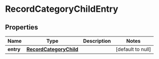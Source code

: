 # RecordCategoryChildEntry

## Properties
Name | Type | Description | Notes
------------ | ------------- | ------------- | -------------
**entry** | [**RecordCategoryChild**](RecordCategoryChild.md) |  | [default to null]


